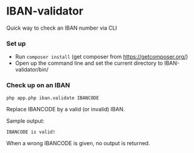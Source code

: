IBAN-validator
==============

Quick way to check an IBAN number via CLI

### Set up

- Run `composer install` (get composer from https://getcomposer.org/)
- Open up the command line and set the current directory to IBAN-validator/bin/

### Check up on an IBAN

```
php app.php iban.validate IBANCODE
```

Replace IBANCODE by a valid (or invalid) IBAN.

Sample output:
```
IBANCODE is valid!
```

When a wrong IBANCODE is given, no output is returned.
